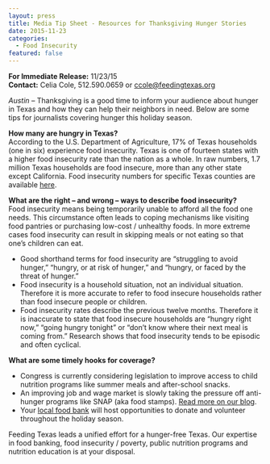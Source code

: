 ```yaml
---
layout: press
title: Media Tip Sheet - Resources for Thanksgiving Hunger Stories
date: 2015-11-23
categories:
  - Food Insecurity
featured: false
---  
```

**For Immediate Release:** 11/23/15    
**Contact:** Celia Cole, 512.590.0659 or ccole@feedingtexas.org

*Austin –* Thanksgiving is a good time to inform your audience about hunger in Texas and how they can help their neighbors in need. Below are some tips for journalists covering hunger this holiday season.

**How many are hungry in Texas?**   
According to the U.S. Department of Agriculture, 17% of Texas households (one in six) experience food insecurity. Texas is one of fourteen states with a higher food insecurity rate than the nation as a whole. In raw numbers, 1.7 million Texas households are food insecure, more than any other state except California. Food insecurity numbers for specific Texas counties are available [here](http://www.feedingtexas.org/learn/communities/snapshot-texas/). 

**What are the right – and wrong – ways to describe food insecurity?**   
Food insecurity means being temporarily unable to afford all the food one needs. This circumstance often leads to coping mechanisms like visiting food pantries or purchasing low-cost / unhealthy foods. In more extreme cases food insecurity can result in skipping meals or not eating so that one’s children can eat. 

* Good shorthand terms for food insecurity are “struggling to avoid hunger,” “hungry, or at risk of hunger,” and “hungry, or faced by the threat of hunger.”
* Food insecurity is a household situation, not an individual situation. Therefore it is more accurate to refer to food insecure households rather than food insecure people or children. 
* Food insecurity rates describe the previous twelve months. Therefore it is inaccurate to state that food insecure households are “hungry right now,” “going hungry tonight” or “don’t know where their next meal is coming from.” Research shows that food insecurity tends to be episodic and often cyclical.

**What are some timely hooks for coverage?**     

* Congress is currently considering legislation to improve access to child nutrition programs like summer meals and after-school snacks. 
* An improving job and wage market is slowly taking the pressure off anti-hunger programs like SNAP (aka food stamps). [Read more on our blog](http://www.feedingtexas.org/blog/2015/11/Ending-Hunger-Takes-More-Than-Turkeys/).
* Your [local food bank](http://www.feedingtexas.org/help/) will host opportunities to donate and volunteer throughout the holiday season. 

Feeding Texas leads a unified effort for a hunger-free Texas. Our expertise in food banking, food insecurity / poverty, public nutrition programs and nutrition education is at your disposal.

##
